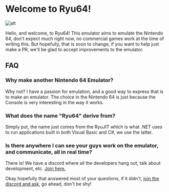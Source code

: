 # Welcome to Ryu64!
![alt](https://cdn.discordapp.com/icons/490752174461157379/3ccf98ef45fe05e701d626428dfc28a4.png?size=256)

Hello, and welcome, to Ryu64!  This emulator aims to emulate the Nintendo 64, don't expect much right now, no commercial games work at the time of writing this.  But hopefully, that is soon to change, if you want to help just make a PR, we'll be glad to accept improvements to the emulator.

## FAQ
### Why make another Nintendo 64 Emulator?
Why not?  I have a passion for emulation, and a good way to express that is to make an emulator.  The choice in the Nintendo 64 is just because the Console is very interesting in the way it works.
### What does the name "Ryu64" derive from?
Simply put, the name just comes from the RyuJIT which is what .NET uses to run applications built in both Visual Basic and C#, we use the latter.
### Is there anywhere I can see your guys work on the emulator, and communicate, all in real time?
There is!  We have a discord where all the developers hang out, talk about development, etc.  [Join here.](https://discord.gg/KPQh9UY)

Okay hopefully that answered most of your questions, if it didn't, [join the discord and ask](https://discord.gg/KPQh9UY), go ahead, don't be shy!
